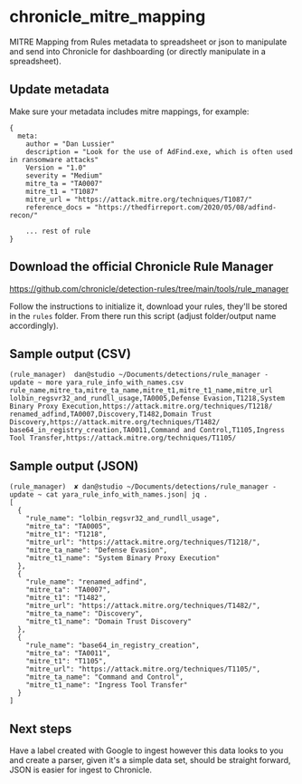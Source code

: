 # chronicle_mitre_mapping
MITRE Mapping from Rules metadata to spreadsheet or json to manipulate and send into Chronicle for dashboarding (or directly manipulate in a spreadsheet).

## Update metadata
Make sure your metadata includes mitre mappings, for example:

```
{
  meta:
    author = "Dan Lussier"
    description = "Look for the use of AdFind.exe, which is often used in ransomware attacks"
    Version = "1.0"
    severity = "Medium"
    mitre_ta = "TA0007"
    mitre_t1 = "T1087"
    mitre_url = "https://attack.mitre.org/techniques/T1087/"
    reference_docs = "https://thedfirreport.com/2020/05/08/adfind-recon/"

    ... rest of rule
}
```

## Download the official Chronicle Rule Manager
https://github.com/chronicle/detection-rules/tree/main/tools/rule_manager

Follow the instructions to initialize it, download your rules, they'll be stored in the `rules` folder. From there run this script (adjust folder/output name accordingly).

## Sample output (CSV)
```
(rule_manager)  dan@studio ~/Documents/detections/rule_manager - update ~ more yara_rule_info_with_names.csv
rule_name,mitre_ta,mitre_ta_name,mitre_t1,mitre_t1_name,mitre_url
lolbin_regsvr32_and_rundll_usage,TA0005,Defense Evasion,T1218,System Binary Proxy Execution,https://attack.mitre.org/techniques/T1218/
renamed_adfind,TA0007,Discovery,T1482,Domain Trust Discovery,https://attack.mitre.org/techniques/T1482/
base64_in_registry_creation,TA0011,Command and Control,T1105,Ingress Tool Transfer,https://attack.mitre.org/techniques/T1105/
```

## Sample output (JSON)
```
(rule_manager)  ✘ dan@studio ~/Documents/detections/rule_manager - update ~ cat yara_rule_info_with_names.json| jq .
[
  {
    "rule_name": "lolbin_regsvr32_and_rundll_usage",
    "mitre_ta": "TA0005",
    "mitre_t1": "T1218",
    "mitre_url": "https://attack.mitre.org/techniques/T1218/",
    "mitre_ta_name": "Defense Evasion",
    "mitre_t1_name": "System Binary Proxy Execution"
  },
  {
    "rule_name": "renamed_adfind",
    "mitre_ta": "TA0007",
    "mitre_t1": "T1482",
    "mitre_url": "https://attack.mitre.org/techniques/T1482/",
    "mitre_ta_name": "Discovery",
    "mitre_t1_name": "Domain Trust Discovery"
  },
  {
    "rule_name": "base64_in_registry_creation",
    "mitre_ta": "TA0011",
    "mitre_t1": "T1105",
    "mitre_url": "https://attack.mitre.org/techniques/T1105/",
    "mitre_ta_name": "Command and Control",
    "mitre_t1_name": "Ingress Tool Transfer"
  }
]
```

## Next steps
Have a label created with Google to ingest however this data looks to you and create a parser, given it's a simple data set, should be straight forward, JSON is easier for ingest to Chronicle.
